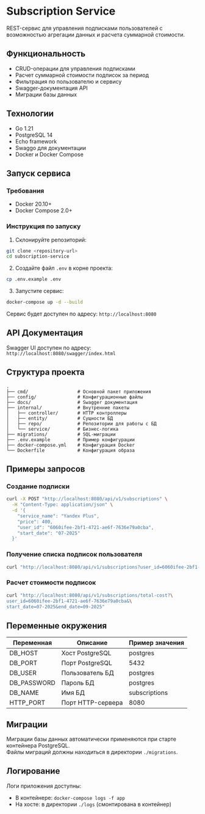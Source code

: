 # Subscription Service

REST-сервис для управления подписками пользователей с возможностью агрегации данных и расчета суммарной стоимости.

## Функциональность

- CRUD-операции для управления подписками
- Расчет суммарной стоимости подписок за период
- Фильтрация по пользователю и сервису
- Swagger-документация API
- Миграции базы данных

## Технологии

- Go 1.21
- PostgreSQL 14
- Echo framework
- Swaggo для документации
- Docker и Docker Compose

## Запуск сервиса

### Требования

- Docker 20.10+
- Docker Compose 2.0+

### Инструкция по запуску

1. Склонируйте репозиторий:
```bash
git clone <repository-url>
cd subscription-service
```

2. Создайте файл `.env` в корне проекта:
```bash
cp .env.example .env
```

3. Запустите сервис:
```bash
docker-compose up -d --build
```

Сервис будет доступен по адресу: `http://localhost:8080`

## API Документация

Swagger UI доступен по адресу:  
`http://localhost:8080/swagger/index.html`

## Структура проекта

```
.
├── cmd/                  # Основной пакет приложения
├── config/               # Конфигурационные файлы
├── docs/                 # Swagger документация
├── internal/             # Внутренние пакеты
│   ├── controller/       # HTTP контроллеры
│   ├── entity/           # Сущности БД
│   ├── repo/             # Репозитории для работы с БД
│   └── service/          # Бизнес-логика
├── migrations/           # SQL-миграции
├── .env.example          # Пример конфигурации
├── docker-compose.yml    # Конфигурация Docker
└── Dockerfile            # Конфигурация образа
```

## Примеры запросов

### Создание подписки
```bash
curl -X POST "http://localhost:8080/api/v1/subscriptions" \
  -H "Content-Type: application/json" \
  -d '{
    "service_name": "Yandex Plus",
    "price": 400,
    "user_id": "6060ifee-2bf1-4721-ae6f-7636e79a0cba",
    "start_date": "07-2025"
  }'
```

### Получение списка подписок пользователя
```bash
curl "http://localhost:8080/api/v1/subscriptions?user_id=6060ifee-2bf1-4721-ae6f-7636e79a0cba"
```

### Расчет стоимости подписок
```bash
curl "http://localhost:8080/api/v1/subscriptions/total-cost?\
user_id=6060ifee-2bf1-4721-ae6f-7636e79a0cba&\
start_date=07-2025&end_date=09-2025"
```

## Переменные окружения

| Переменная       | Описание                     | Пример значения        |
|------------------|------------------------------|------------------------|
| DB_HOST          | Хост PostgreSQL              | postgres               |
| DB_PORT          | Порт PostgreSQL              | 5432                   |
| DB_USER          | Пользователь БД              | postgres               |
| DB_PASSWORD      | Пароль БД                    | postgres               |
| DB_NAME          | Имя БД                       | subscriptions          |
| HTTP_PORT        | Порт HTTP-сервера            | 8080                   |

## Миграции

Миграции базы данных автоматически применяются при старте контейнера PostgreSQL.  
Файлы миграций должны находиться в директории `./migrations`.

## Логирование

Логи приложения доступны:
- В контейнере: `docker-compose logs -f app`
- На хосте: в директории `./logs` (смонтирована в контейнер)